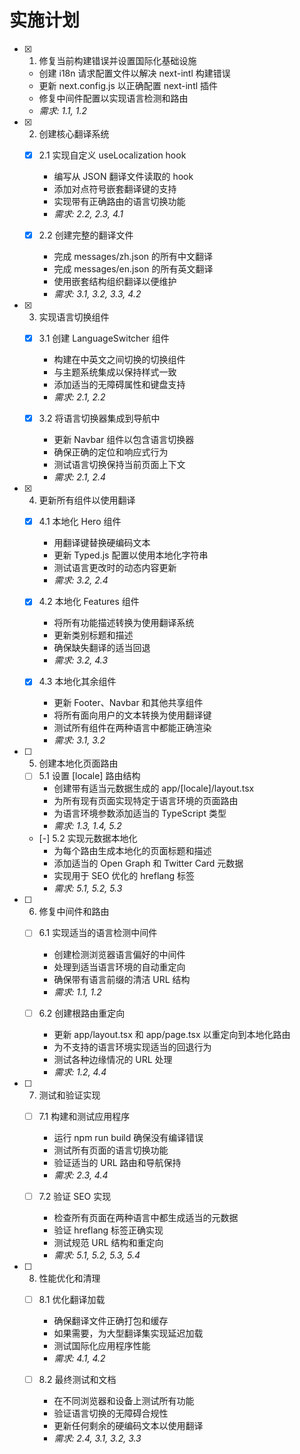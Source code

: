 # 实施计划

- [x] 1. 修复当前构建错误并设置国际化基础设施
  - 创建 i18n 请求配置文件以解决 next-intl 构建错误
  - 更新 next.config.js 以正确配置 next-intl 插件
  - 修复中间件配置以实现语言检测和路由
  - _需求: 1.1, 1.2_

- [x] 2. 创建核心翻译系统
  - [x] 2.1 实现自定义 useLocalization hook
    - 编写从 JSON 翻译文件读取的 hook
    - 添加对点符号嵌套翻译键的支持
    - 实现带有正确路由的语言切换功能
    - _需求: 2.2, 2.3, 4.1_

  - [x] 2.2 创建完整的翻译文件
    - 完成 messages/zh.json 的所有中文翻译
    - 完成 messages/en.json 的所有英文翻译
    - 使用嵌套结构组织翻译以便维护
    - _需求: 3.1, 3.2, 3.3, 4.2_

- [x] 3. 实现语言切换组件
  - [x] 3.1 创建 LanguageSwitcher 组件
    - 构建在中英文之间切换的切换组件
    - 与主题系统集成以保持样式一致
    - 添加适当的无障碍属性和键盘支持
    - _需求: 2.1, 2.2_

  - [x] 3.2 将语言切换器集成到导航中
    - 更新 Navbar 组件以包含语言切换器
    - 确保正确的定位和响应式行为
    - 测试语言切换保持当前页面上下文
    - _需求: 2.1, 2.4_

- [x] 4. 更新所有组件以使用翻译
  - [x] 4.1 本地化 Hero 组件
    - 用翻译键替换硬编码文本
    - 更新 Typed.js 配置以使用本地化字符串
    - 测试语言更改时的动态内容更新
    - _需求: 3.2, 2.4_

  - [x] 4.2 本地化 Features 组件
    - 将所有功能描述转换为使用翻译系统
    - 更新类别标题和描述
    - 确保缺失翻译的适当回退
    - _需求: 3.2, 4.3_

  - [x] 4.3 本地化其余组件
    - 更新 Footer、Navbar 和其他共享组件
    - 将所有面向用户的文本转换为使用翻译键
    - 测试所有组件在两种语言中都能正确渲染
    - _需求: 3.1, 3.2_

- [ ] 5. 创建本地化页面路由
  - [ ] 5.1 设置 [locale] 路由结构
    - 创建带有适当元数据生成的 app/[locale]/layout.tsx
    - 为所有现有页面实现特定于语言环境的页面路由
    - 为语言环境参数添加适当的 TypeScript 类型
    - _需求: 1.3, 1.4, 5.2_

  - [-] 5.2 实现元数据本地化
    - 为每个路由生成本地化的页面标题和描述
    - 添加适当的 Open Graph 和 Twitter Card 元数据
    - 实现用于 SEO 优化的 hreflang 标签
    - _需求: 5.1, 5.2, 5.3_

- [ ] 6. 修复中间件和路由
  - [ ] 6.1 实现适当的语言检测中间件
    - 创建检测浏览器语言偏好的中间件
    - 处理到适当语言环境的自动重定向
    - 确保带有语言前缀的清洁 URL 结构
    - _需求: 1.1, 1.2_

  - [ ] 6.2 创建根路由重定向
    - 更新 app/layout.tsx 和 app/page.tsx 以重定向到本地化路由
    - 为不支持的语言环境实现适当的回退行为
    - 测试各种边缘情况的 URL 处理
    - _需求: 1.2, 4.4_

- [ ] 7. 测试和验证实现
  - [ ] 7.1 构建和测试应用程序
    - 运行 npm run build 确保没有编译错误
    - 测试所有页面的语言切换功能
    - 验证适当的 URL 路由和导航保持
    - _需求: 2.3, 4.4_

  - [ ] 7.2 验证 SEO 实现
    - 检查所有页面在两种语言中都生成适当的元数据
    - 验证 hreflang 标签正确实现
    - 测试规范 URL 结构和重定向
    - _需求: 5.1, 5.2, 5.3, 5.4_

- [ ] 8. 性能优化和清理
  - [ ] 8.1 优化翻译加载
    - 确保翻译文件正确打包和缓存
    - 如果需要，为大型翻译集实现延迟加载
    - 测试国际化应用程序性能
    - _需求: 4.1, 4.2_

  - [ ] 8.2 最终测试和文档
    - 在不同浏览器和设备上测试所有功能
    - 验证语言切换的无障碍合规性
    - 更新任何剩余的硬编码文本以使用翻译
    - _需求: 2.4, 3.1, 3.2, 3.3_